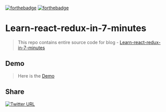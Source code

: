 [![forthebadge](http://forthebadge.com/images/badges/uses-js.svg)](http://forthebadge.com) 
[![forthebadge](http://forthebadge.com/images/badges/built-with-swag.svg)](http://forthebadge.com)



# Learn-react-redux-in-7-minutes

> This repo contains entire source code for blog - [Learn-react-redux-in-7-minutes](https://medium.com/@sapy/learn-react-redux-in-7-minutes-3fc52ce5ce74)

## Demo

> Here is the [Demo](http://sap9433.github.io/learn-react-redux-in-7-minutes/) 

## Share

<a href="https://twitter.com/share" class="twitter-share-button" data-url="https://medium.com/@sapy/learn-react-redux-in-7-minutes-3fc52ce5ce74" data-text="learn-react-redux-in-7-minutes-" data-via="sapto_c" data-size="large" data-hashtags="reactReduxin7mins">![Twitter URL](https://img.shields.io/twitter/url/http/shields.io.svg?style=social)</a>
<script>!function(d,s,id){var js,fjs=d.getElementsByTagName(s)[0],p=/^http:/.test(d.location)?'http':'https';if(!d.getElementById(id)){js=d.createElement(s);js.id=id;js.src=p+'://platform.twitter.com/widgets.js';fjs.parentNode.insertBefore(js,fjs);}}(document, 'script', 'twitter-wjs');</script>

